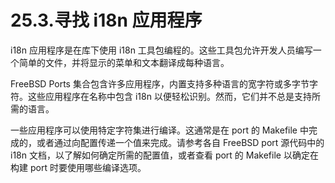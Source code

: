 # 25.3.寻找 i18n 应用程序

i18n 应用程序是在库下使用 i18n 工具包编程的。这些工具包允许开发人员编写一个简单的文件，并将显示的菜单和文本翻译成每种语言。

FreeBSD Ports 集合包含许多应用程序，内置支持多种语言的宽字符或多字节字符。这些应用程序在名称中包含 i18n 以便轻松识别。然而，它们并不总是支持所需的语言。

一些应用程序可以使用特定字符集进行编译。这通常是在 port 的 Makefile 中完成的，或者通过向配置传递一个值来完成。请参考各自 FreeBSD port 源代码中的 i18n 文档，以了解如何确定所需的配置值，或者查看 port 的 Makefile 以确定在构建 port 时要使用哪些编译选项。
